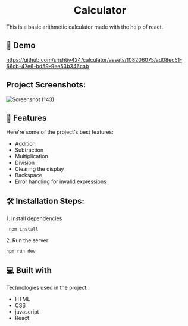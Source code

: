 <h1 align="center" id="title">Calculator</h1>

<p id="description">This is a basic arithmetic calculator made with the help of react.</p>

<h2>🚀 Demo</h2>

https://github.com/srishtiv424/calculator/assets/108206075/ad08ec51-66cb-47e6-bd59-9ee53b346cab



<h2>Project Screenshots:</h2>


  ![Screenshot (143)](https://github.com/srishtiv424/calculator/assets/108206075/d3d0a123-c5ad-47f3-a9f9-cf61c98a75fb)

  
<h2>🧐 Features</h2>

Here're some of the project's best features:

*   Addition
*   Subtraction
*   Multiplication
*   Division
*   Clearing the display
*   Backspace
*   Error handling for invalid expressions

<h2>🛠️ Installation Steps:</h2>

<p>1. Install dependencies</p>

```
 npm install
```

<p>2. Run the server</p>

```
npm run dev
```

  
  
<h2>💻 Built with</h2>

Technologies used in the project:

*   HTML
*   CSS
*   javascript
*   React
